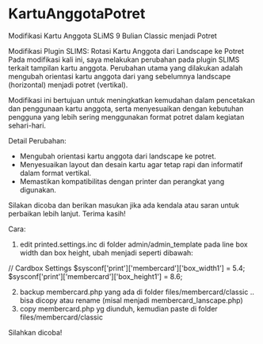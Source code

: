 # KartuAnggotaPotret
Modifikasi Kartu Anggota SLiMS 9 Bulian Classic menjadi Potret

Modifikasi Plugin SLIMS: Rotasi Kartu Anggota dari Landscape ke Potret
Pada modifikasi kali ini, saya melakukan perubahan pada plugin SLIMS terkait tampilan kartu anggota. Perubahan utama yang dilakukan adalah mengubah orientasi kartu anggota dari yang sebelumnya landscape (horizontal) menjadi potret (vertikal).

Modifikasi ini bertujuan untuk meningkatkan kemudahan dalam pencetakan dan penggunaan kartu anggota, serta menyesuaikan dengan kebutuhan pengguna yang lebih sering menggunakan format potret dalam kegiatan sehari-hari.

Detail Perubahan:
- Mengubah orientasi kartu anggota dari landscape ke potret.
- Menyesuaikan layout dan desain kartu agar tetap rapi dan informatif dalam format vertikal.
- Memastikan kompatibilitas dengan printer dan perangkat yang digunakan.

Silakan dicoba dan berikan masukan jika ada kendala atau saran untuk perbaikan lebih lanjut. Terima kasih!

Cara:
1. edit printed.settings.inc  di folder admin/admin_template 
pada line box width dan box height, ubah menjadi seperti dibawah:

// Cardbox Settings
$sysconf['print']['membercard']['box_width1'] = 5.4;
$sysconf['print']['membercard']['box_height1'] = 8.6;

2. backup membercard.php yang ada di folder files/membercard/classic .. bisa dicopy atau rename (misal menjadi membercard_lanscape.php)
3. copy membercard.php yg diunduh, kemudian paste di folder files/membercard/classic

Silahkan dicoba!

